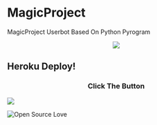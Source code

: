 # MagicProject
MagicProject Userbot Based On Python Pyrogram


<p align="center">
    <a href="https://www.python.org/" alt="made-with-python"> <img src="https://img.shields.io/badge/Made%20with-Python-black.svg?style=flat-square&logo=python&logoColor=blue&color=red" /></a>


## Heroku Deploy!
<h3 align="center">Click The Button</h3>
<a href="https://heroku.com/deploy?template=https://github.com/Team-Pesulap/MagicProject"><img src="https://www.herokucdn.com/deploy/button.svg"></a>
</div>


![Open Source Love](https://github.com/Team-Pesulap/MagicProject)